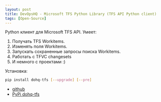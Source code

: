 ```yaml
---
layout: post
title: DevOpsHQ - Microsoft TFS Python Library (TFS API Python client)
tags: [Open-Source]
---
```


Python клиент для Microsoft TFS API. Умеет:
1. Получать TFS Workitems.
2. Изменять поля Workitems.
3. Запускать сохраненные запросы поиска Workitems.
4. Работать с TFVC changesets
5. И немного с проектами :)

Установка: 

```bash
pip install dohq-tfs [--upgrade] [--pre]
```

- [github](https://github.com/devopshq/tfs)
- [PyPi dohq-tfs](https://pypi.python.org/pypi/dohq-tfs) 

